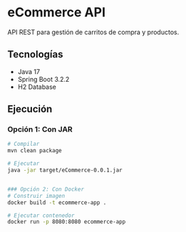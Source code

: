 # eCommerce API

API REST para gestión de carritos de compra y productos.

## Tecnologías
- Java 17
- Spring Boot 3.2.2
- H2 Database

## Ejecución

### Opción 1: Con JAR
```bash
# Compilar
mvn clean package

# Ejecutar
java -jar target/eCommerce-0.0.1.jar


### Opción 2: Con Docker
# Construir imagen
docker build -t ecommerce-app .

# Ejecutar contenedor
docker run -p 8080:8080 ecommerce-app
